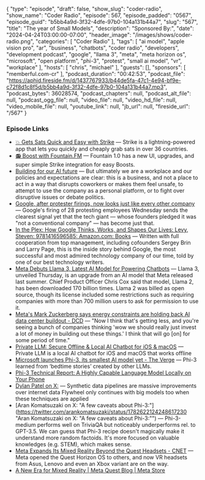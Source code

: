 {
  "type": "episode",
  "draft": false,
  "show_slug": "coder-radio",
  "show_name": "Coder Radio",
  "episode": 567,
  "episode_padded": "0567",
  "episode_guid": "b5bb4a9d-3f32-4dfe-97b0-104a131b44a7",
  "slug": "567",
  "title": "The year of Small Models",
  "description": "Sponsored By:",
  "date": "2024-04-24T03:00:00-07:00",
  "header_image": "/images/shows/coder-radio.png",
  "categories": [
    "Coder Radio"
  ],
  "tags": [
    "ai model",
    "apple vision pro",
    "ar",
    "business",
    "chatbots",
    "coder radio",
    "developers",
    "development podcast",
    "google",
    "llama 3",
    "meta",
    "meta horizon os",
    "microsoft",
    "open platform",
    "phi-3",
    "protest",
    "small ai model",
    "vr",
    "workplace"
  ],
  "hosts": [
    "chris",
    "michael"
  ],
  "guests": [],
  "sponsors": [
    "memberful.com-cr"
  ],
  "podcast_duration": "00:42:53",
  "podcast_file": "https://aphid.fireside.fm/d/1437767933/b44de5fa-47c1-4e94-bf9e-c72f8d1c8f5d/b5bb4a9d-3f32-4dfe-97b0-104a131b44a7.mp3",
  "podcast_bytes": 36028574,
  "podcast_chapters": null,
  "podcast_alt_file": null,
  "podcast_ogg_file": null,
  "video_file": null,
  "video_hd_file": null,
  "video_mobile_file": null,
  "youtube_link": null,
  "jb_url": null,
  "fireside_url": "/567"
}


### Episode Links

  * [💥 Gets Sats Quick and Easy with Strike](https://strike.me/ "💥 Gets Sats Quick and Easy with Strike") — Strike is a lightning-powered app that lets you quickly and cheaply grab sats in over 36 countries.
  * [📻 Boost with Fountain.FM](https://www.fountain.fm/ "📻 Boost with Fountain.FM") — Fountain 1.0 has a new UI, upgrades, and super simple Strike integration for easy Boosts.
  * [Building for our AI future](https://blog.google/inside-google/company-announcements/building-ai-future-april-2024/ "Building for our AI future") — But ultimately we are a workplace and our policies and expectations are clear: this is a business, and not a place to act in a way that disrupts coworkers or makes them feel unsafe, to attempt to use the company as a personal platform, or to fight over disruptive issues or debate politics. 
  * [Google, after protester firings, now looks just like every other company](https://www.axios.com/2024/04/19/google-fires-employees-protest-israel "Google, after protester firings, now looks just like every other company") — Google's firing of 28 protesting employees Wednesday sends the clearest signal yet that the tech giant — whose founders pledged it was "not a conventional company" — has become just that.
  * [In the Plex: How Google Thinks, Works, and Shapes Our Lives: Levy, Steven: 9781416596585: Amazon.com: Books](https://www.amazon.com/Plex-Google-Thinks-Works-Shapes/dp/1416596585 "In the Plex: How Google Thinks, Works, and Shapes Our Lives: Levy, Steven: 9781416596585: Amazon.com: Books") — Written with full cooperation from top management, including cofounders Sergey Brin and Larry Page, this is the inside story behind Google, the most successful and most admired technology company of our time, told by one of our best technology writers.
  * [Meta Debuts Llama 3, Latest AI Model for Powering Chatbots](https://www.itprotoday.com/artificial-intelligence/meta-debuts-llama-3-latest-ai-model-powering-chatbots "Meta Debuts Llama 3, Latest AI Model for Powering Chatbots") — Llama 3, unveiled Thursday, is an upgrade from an AI model that Meta released last summer. Chief Product Officer Chris Cox said that model, Llama 2, has been downloaded 170 billion times. Llama 2 was billed as open source, though its license included some restrictions such as requiring companies with more than 700 million users to ask for permission to use it.
  * [Meta's Mark Zuckerberg says energy constraints are holding back AI data center buildout - DCD](https://www.datacenterdynamics.com/en/news/metas-mark-zuckerberg-says-energy-constraints-are-holding-back-ai-data-center-buildout/ "Meta's Mark Zuckerberg says energy constraints are holding back AI data center buildout - DCD") — "Now I think that's getting less, and you're seeing a bunch of companies thinking 'wow we should really just invest a lot of money in building out these things.' I think that will go [on] for some period of time."
  * [Private LLM: Secure Offline & Local AI Chatbot for iOS & macOS](https://privatellm.app/en "Private LLM: Secure Offline & Local AI Chatbot for iOS & macOS") — Private LLM is a local AI chatbot for iOS and macOS that works offline
  * [Microsoft launches Phi-3, its smallest AI model yet - The Verge](https://www.theverge.com/2024/4/23/24137534/microsoft-phi-3-launch-small-ai-language-model "Microsoft launches Phi-3, its smallest AI model yet - The Verge") — Phi-3 learned from ‘bedtime stories’ created by other LLMs.
  * [Phi-3 Technical Report: A Highly Capable Language Model Locally on Your Phone](https://arxiv.org/abs/2404.14219 "Phi-3 Technical Report: A Highly Capable Language Model Locally on Your Phone")
  * [Dylan Patel on X:](https://twitter.com/dylan522p/status/1782461647497400324 "Dylan Patel on X:") — Synthetic data pipelines are massive improvements over internet data Flywheel only continues with big models too when these techniques are applied
  * [Aran Komatsuzaki on X: "A few caveats about Phi-3:"](https://twitter.com/arankomatsuzaki/status/1782622124248617230 "Aran Komatsuzaki on X: "A few caveats about Phi-3:"") — Phi-3-medium performs well on TriviaQA but noticeably underperforms rel. to GPT-3.5. We can guess that Phi-3 recipe doesn't magically make it understand more random factoids. It's more focused on valuable knowledges (e.g. STEM), which makes sense.
  * [Meta Expands Its Mixed Reality Beyond the Quest Headsets - CNET](https://www.cnet.com/tech/computing/meta-opens-up-its-vr-os-to-third-party-headsets/ "Meta Expands Its Mixed Reality Beyond the Quest Headsets - CNET") — Meta opened the Quest Horizon OS to others, and now VR headsets from Asus, Lenovo and even an Xbox variant are on the way.
  * [A New Era for Mixed Reality | Meta Quest Blog | Meta Store](https://www.meta.com/blog/quest/meta-horizon-os-open-hardware-ecosystem-asus-republic-gamers-lenovo-xbox/ "A New Era for Mixed Reality | Meta Quest Blog | Meta Store")


